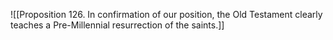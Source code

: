 ![[Proposition 126. In confirmation of our position, the Old Testament clearly teaches a Pre-Millennial resurrection of the saints.]]